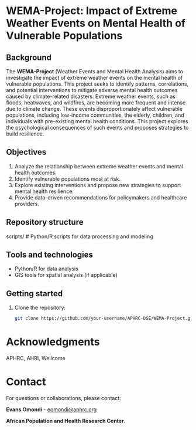# WEMA-Project: Impact of Extreme Weather Events on Mental Health of Vulnerable Populations

## Background
The **WEMA-Project** (Weather Events and Mental Health Analysis) aims to investigate the impact of extreme weather events on the mental health of vulnerable populations. This project seeks to identify patterns, correlations, and potential interventions to mitigate adverse mental health outcomes caused by climate-related disasters. Extreme weather events, such as floods, heatwaves, and wildfires, are becoming more frequent and intense due to climate change. These events disproportionately affect vulnerable populations, including low-income communities, the elderly, children, and individuals with pre-existing mental health conditions. This project explores the psychological consequences of such events and proposes strategies to build resilience.

## Objectives
1. Analyze the relationship between extreme weather events and mental health outcomes.
2. Identify vulnerable populations most at risk.
3. Explore existing interventions and propose new strategies to support mental health resilience.
4. Provide data-driven recommendations for policymakers and healthcare providers.

## Repository structure

scripts/ # Python/R scripts for data processing and modeling

## Tools and technologies
- Python/R for data analysis
- GIS tools for spatial analysis (if applicable)

## Getting started
1. Clone the repository:
   ```bash
   git clone https://github.com/your-username/APHRC-DSE/WEMA-Project.git


# Acknowledgments
APHRC, AHRI, Wellcome


# Contact
For questions or collaborations, please contact:

**Evans Omondi** - eomondi@aphrc.org

**African Population and Health Research Center**. 
